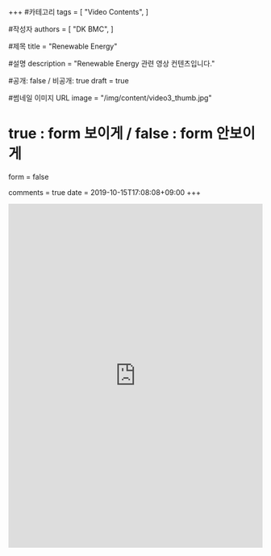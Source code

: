 +++
#카테고리
tags = [
    "Video Contents",
]

#작성자
authors = [
    "DK BMC",
]

#제목
title = "Renewable Energy"

#설명
description = "Renewable Energy 관련 영상 컨텐츠입니다."

#공개: false / 비공개: true
draft = true

#썸네일 이미지 URL
image = "/img/content/video3_thumb.jpg"

# true : form 보이게 / false : form 안보이게
form = false

comments = true
date = 2019-10-15T17:08:08+09:00
+++

<!-- 게시글 내용 -->
<iframe width="100%" height="680" src="https://www.youtube.com/embed/lbPKcXjVgkA" frameborder="0" allow="accelerometer; autoplay; encrypted-media; gyroscope; picture-in-picture" allowfullscreen></iframe>
